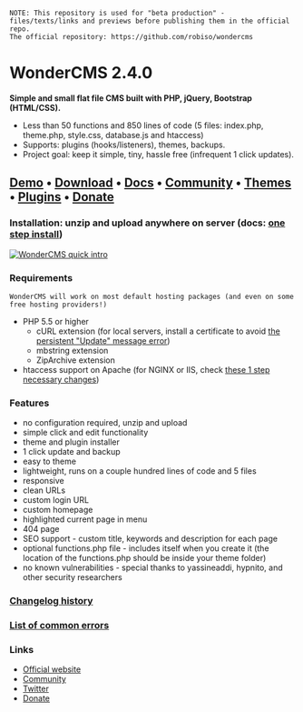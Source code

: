     NOTE: This repository is used for "beta production" - files/texts/links and previews before publishing them in the official repo.
    The official repository: https://github.com/robiso/wondercms

# WonderCMS 2.4.0
**Simple and small flat file CMS built with PHP, jQuery, Bootstrap (HTML/CSS).**
- Less than 50 functions and 850 lines of code (5 files: index.php, theme.php, style.css, database.js and htaccess)
- Supports: plugins (hooks/listeners), themes, backups.
- Project goal: keep it simple, tiny, hassle free (infrequent 1 click updates).

## [Demo](https://www.wondercms.com/demo) • [Download](https://wondercms.com/latest) • [Docs](https://github.com/robiso/wondercms/wiki#wondercms-documentation) • [Community](https://wondercms.com/community) • [Themes](https://wondercms.com/themes) • [Plugins](https://wondercms.com/plugins) • [Donate](https://wondercms.com/donate)
### Installation: unzip and upload anywhere on server (docs: [one step install](https://github.com/robiso/wondercms/wiki/One-step-install))

<a href="https://www.wondercms.com" title="WonderCMS website"><img src="https://www.wondercms.com/WonderCMS-intro.png?v=5" alt="WonderCMS quick intro" /></a>

### Requirements
    WonderCMS will work on most default hosting packages (and even on some free hosting providers!)
- PHP 5.5 or higher
  - cURL extension (for local servers, install a certificate to avoid [the persistent "Update" message error](https://github.com/robiso/wondercms/wiki/Persistent-%22New-WonderCMS-update-available%22-message))
  - mbstring extension
  - ZipArchive extension
- htaccess support on Apache (for NGINX or IIS, check [these 1 step necessary changes](https://github.com/robiso/wondercms/wiki/One-step-install#additional-steps-for-nginx-and-iis))

### Features
 - no configuration required, unzip and upload
 - simple click and edit functionality
 - theme and plugin installer
 - 1 click update and backup
 - easy to theme
 - lightweight, runs on a couple hundred lines of code and 5 files
 - responsive
 - clean URLs
 - custom login URL
 - custom homepage
 - highlighted current page in menu
 - 404 page
 - SEO support - custom title, keywords and description for each page
 - optional functions.php file - includes itself when you create it (the location of the functions.php should be inside your theme folder)
 - no known vulnerabilities - special thanks to yassineaddi, hypnito, and other security researchers
 
### [Changelog history](https://wondercms.com/whatsnew)
### [List of common errors](https://github.com/robiso/wondercms/wiki/List-of-common-errors)

### Links
- [Official website](https://wondercms.com)
- [Community](https://wondercms.com/forum)
- [Twitter](https://twitter.com/wondercms)
- [Donate](https://wondercms.com/donate)
